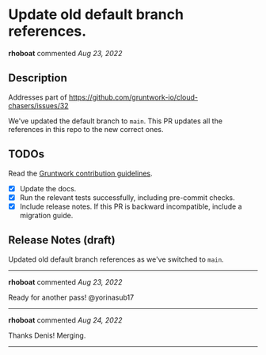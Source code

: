 # Update old default branch references.

**rhoboat** commented *Aug 23, 2022*

<!-- Prepend '[WIP]' to the title if this PR is still a work-in-progress. Remove it when it is ready for review! -->

## Description
Addresses part of https://github.com/gruntwork-io/cloud-chasers/issues/32

We've updated the default branch to `main`. This PR updates all the references in this repo to the new correct ones.

<!-- Description of the changes introduced by this PR. -->

## TODOs

Read the [Gruntwork contribution guidelines](https://gruntwork.notion.site/Gruntwork-Coding-Methodology-02fdcd6e4b004e818553684760bf691e).

- [x] Update the docs.
- [x] Run the relevant tests successfully, including pre-commit checks.
- [x] Include release notes. If this PR is backward incompatible, include a migration guide.

## Release Notes (draft)

Updated old default branch references as we've switched to `main`.
<br />
***


**rhoboat** commented *Aug 23, 2022*

Ready for another pass! @yorinasub17 
***

**rhoboat** commented *Aug 24, 2022*

Thanks Denis! Merging.
***

